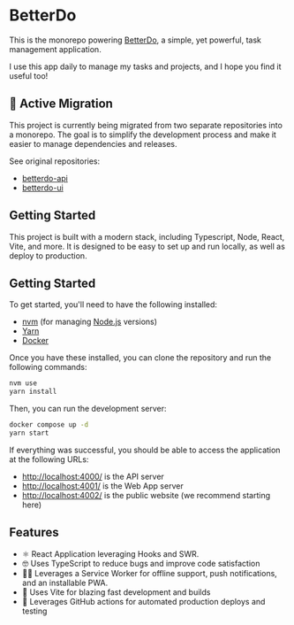 # BetterDo

This is the monorepo powering [BetterDo](https://betterdo.app), a simple, yet powerful, task management application.

I use this app daily to manage my tasks and projects, and I hope you find it useful too!

## 🚧 Active Migration

This project is currently being migrated from two separate repositories into a monorepo. The goal is to simplify the development process and make it easier to manage dependencies and releases.

See original repositories:

- [betterdo-api](https://github.com/brandon-pereira/betterdo-api)
- [betterdo-ui](https://github.com/brandon-pereira/betterdo-ui)

## Getting Started

This project is built with a modern stack, including Typescript, Node, React, Vite, and more. It is designed to be easy to set up and run locally, as well as deploy to production.

## Getting Started

To get started, you'll need to have the following installed:

- [nvm](https://github.com/nvm-sh/nvm#installing-and-updating) (for managing [Node.js](https://nodejs.org/en/download/) versions)
- [Yarn](https://yarnpkg.com/getting-started/install)
- [Docker](https://www.docker.com/get-started)

Once you have these installed, you can clone the repository and run the following commands:

```bash
nvm use
yarn install
```

Then, you can run the development server:

```bash
docker compose up -d
yarn start
```

If everything was successful, you should be able to access the application at the following URLs:

- [http://localhost:4000/](http://localhost:4000/) is the API server
- [http://localhost:4001/](http://localhost:4001/) is the Web App server
- [http://localhost:4002/](http://localhost:4002/) is the public website (we recommend starting here)

## Features

- ⚛️ React Application leveraging Hooks and SWR.
- 🤓 Uses TypeScript to reduce bugs and improve code satisfaction
- 👷‍♂️ Leverages a Service Worker for offline support, push notifications, and an installable PWA.
- 🧱 Uses Vite for blazing fast development and builds
- 🎼 Leverages GitHub actions for automated production deploys and testing
